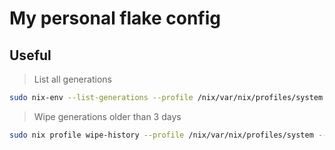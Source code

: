 # My personal flake config

## Useful

> List all generations
```bash
sudo nix-env --list-generations --profile /nix/var/nix/profiles/system
```

> Wipe generations older than 3 days
```bash
sudo nix profile wipe-history --profile /nix/var/nix/profiles/system --older-than 3d
```
